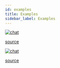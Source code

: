 ```yaml
---
id: examples
title: Examples
sidebar_label: Examples
---
```



[![chat](/img/chat.png)](http://appolo-chat-example.herokuapp.com)

[source](https://github.com/shmoop207/appolo-chat-example)

[![chat](/img/quotes.png)](http://appolo-http-quotes-example.herokuapp.com/)

[source](https://github.com/shmoop207/quotes-example)